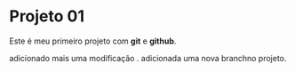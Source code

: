 # Projeto 01

Este é meu primeiro projeto com **git** e **github**.

adicionado mais uma modificação .
adicionada uma nova branchno projeto.